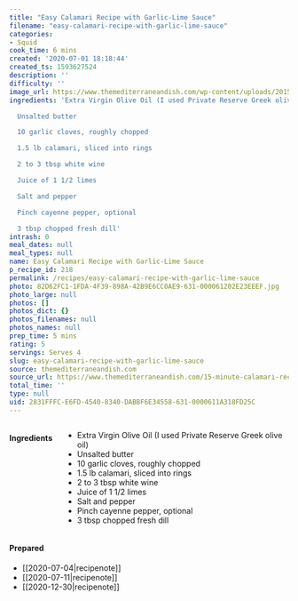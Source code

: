 ```yaml
---
title: "Easy Calamari Recipe with Garlic-Lime Sauce"
filename: "easy-calamari-recipe-with-garlic-lime-sauce"
categories:
- Squid
cook_time: 6 mins
created: '2020-07-01 18:18:44'
created_ts: 1593627524
description: ''
difficulty: ''
image_url: https://www.themediterraneandish.com/wp-content/uploads/2015/03/Calamari-Recipe-3-683x1024.jpg
ingredients: 'Extra Virgin Olive Oil (I used Private Reserve Greek olive oil)

  Unsalted butter

  10 garlic cloves, roughly chopped

  1.5 lb calamari, sliced into rings

  2 to 3 tbsp white wine

  Juice of 1 1/2 limes

  Salt and pepper

  Pinch cayenne pepper, optional

  3 tbsp chopped fresh dill'
intrash: 0
meal_dates: null
meal_types: null
name: Easy Calamari Recipe with Garlic-Lime Sauce
p_recipe_id: 218
permalink: /recipes/easy-calamari-recipe-with-garlic-lime-sauce
photo: 82D62FC1-1FDA-4F39-898A-42B9E6CC0AE9-631-000061202E23EEEF.jpg
photo_large: null
photos: []
photos_dict: {}
photos_filenames: null
photos_names: null
prep_time: 5 mins
rating: 5
servings: Serves 4
slug: easy-calamari-recipe-with-garlic-lime-sauce
source: themediterraneandish.com
source_url: https://www.themediterraneandish.com/15-minute-calamari-recipe/
total_time: ''
type: null
uid: 2831FFFC-E6FD-4540-8340-DABBF6E34558-631-0000611A318FD25C
---
```

<div class="large-8 medium-7 columns" id="writeup">	</div><!-- #writeup -->
</div><!-- #row-one -->
<div class="row" id="row-two">	<div class="medium-4 small-5 columns"><h4 id="ingredients">Ingredients</h4><div class="box box-ingredients content"><ul>
<li>Extra Virgin Olive Oil (I used Private Reserve Greek olive oil)</li>
<li>Unsalted butter</li>
<li>10 garlic cloves, roughly chopped</li>
<li>1.5 lb calamari, sliced into rings</li>
<li>2 to 3 tbsp white wine</li>
<li>Juice of 1 1/2 limes</li>
<li>Salt and pepper</li>
<li>Pinch cayenne pepper, optional</li>
<li>3 tbsp chopped fresh dill</li>
</ul>
</div>	</div>	<div class="medium-6 small-7 columns">	</div>	<div class="medium-2 columns" id="photo-sidebar">		<div class="" id="meals"><h4>Prepared</h4><ul>
<li>[[2020-07-04|recipenote]]</li>
<li>[[2020-07-11|recipenote]]</li>
<li>[[2020-12-30|recipenote]]</li>
</ul>
		</div>